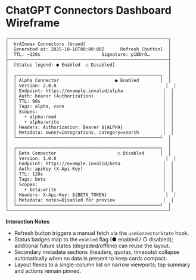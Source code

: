 # ChatGPT Connectors Dashboard Wireframe

```
┌────────────────────────────────────────────────────────────┐
│  brAInwav Connectors (brand)                               │
│  Generated at: 2025-10-10T00:00:00Z      Refresh [button]  │
│  TTL: ~120s                       Signature: p1BDrO…       │
├────────────────────────────────────────────────────────────┤
│  [Status legend: ● Enabled  ○ Disabled]                    │
│                                                            │
│  ┌──────────────────────────────────────────────────────┐  │
│  │ Alpha Connector                     ● Enabled        │  │
│  │ Version: 2.0.0                                         │  │
│  │ Endpoint: https://example.invalid/alpha               │  │
│  │ Auth: bearer (Authorization)                          │  │
│  │ TTL: 90s                                              │  │
│  │ Tags: alpha, core                                     │  │
│  │ Scopes:                                               │  │
│  │   • alpha:read                                        │  │
│  │   • alpha:write                                       │  │
│  │ Headers: Authorization: Bearer ${ALPHA}               │  │
│  │ Metadata: owner=integrations, category=search         │  │
│  └──────────────────────────────────────────────────────┘  │
│                                                            │
│  ┌──────────────────────────────────────────────────────┐  │
│  │ Beta Connector                       ○ Disabled      │  │
│  │ Version: 1.0.0                                         │  │
│  │ Endpoint: https://example.invalid/beta                │  │
│  │ Auth: apiKey (X-Api-Key)                              │  │
│  │ TTL: 120s                                             │  │
│  │ Tags: beta                                            │  │
│  │ Scopes:                                               │  │
│  │   • beta:write                                        │  │
│  │ Headers: X-Api-Key: ${BETA_TOKEN}                      │  │
│  │ Metadata: notes=Disabled for preview                  │  │
│  └──────────────────────────────────────────────────────┘  │
└────────────────────────────────────────────────────────────┘
```

**Interaction Notes**
- Refresh button triggers a manual fetch via the `useConnectorState` hook.
- Status badges map to the `enabled` flag (● enabled / ○ disabled); additional future states (degraded/offline) can reuse the layout.
- Secondary metadata sections (headers, quotas, timeouts) collapse automatically when no data is present to keep cards compact.
- Layout flexes to a single-column list on narrow viewports; top summary and actions remain pinned.

